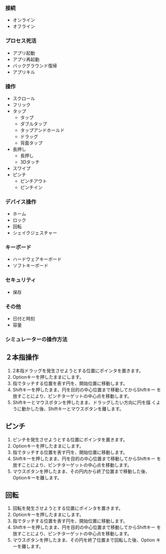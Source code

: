 

### 接続
  - オンライン
  - オフライン

### プロセス死活
  - アプリ起動
  - アプリ再起動
  - バックグラウンド復帰
  - アプリキル

### 操作
  - スクロール
  - フリック
  - タップ
    - タップ
    - ダブルタップ
    - タップアンドホールド
    - ドラッグ
    - 背面タップ
  - 長押し
    - 長押し
    - 3Dタッチ
  - スワイプ
  - ピンチ
    - ピンチアウト
    - ピンチイン

### デバイス操作
  - ホーム
  - ロック
  - 回転
  - シェイクジェスチャー

### キーボード
  - ハードウェアキーボード
  - ソフトキーボード

### セキュリティ
  - 保存

### その他
  - 日付と時刻
  - 容量

### シミュレーターの操作方法

## ２本指操作
1. 2本指ドラッグを発生させようとする位置にポインタを置きます。
2. Optionキーを押したままにします。
3. 指でタッチする位置を表す円を、開始位置に移動します。
4. Shiftキーを押したまま、円を目的の中心位置まで移動してからShiftキー を放すことにより、ピンチターゲットの中心点を移動します。
5. Shiftキーとマウスボタンを押したまま、ドラッグしたい方向に円を描 くように動かした後、Shiftキーとマウスボタンを離します。

## ピンチ
1. ピンチを発生させようとする位置にポインタを置きます。
2. Optionキーを押したままにします。
3. 指でタッチする位置を表す円を、開始位置に移動します。
4. Shiftキーを押したまま、円を目的の中心位置まで移動してからShiftキー を放すことにより、ピンチターゲットの中心点を移動します。
5. マウスボタンを押したまま、その円内から終了位置まで移動した後、 Optionキーを離します。

## 回転
1. 回転を発生させようとする位置にポインタを置きます。
2. Optionキーを押したままにします。
3. 指でタッチする位置を表す円を、開始位置に移動します。
4. Shiftキーを押したまま、円を目的の中心位置まで移動してからShiftキー を放すことにより、ピンチターゲットの中心点を移動します。
5. マウスボタンを押したまま、その円を終了位置まで回転した後、Option キーを離します。